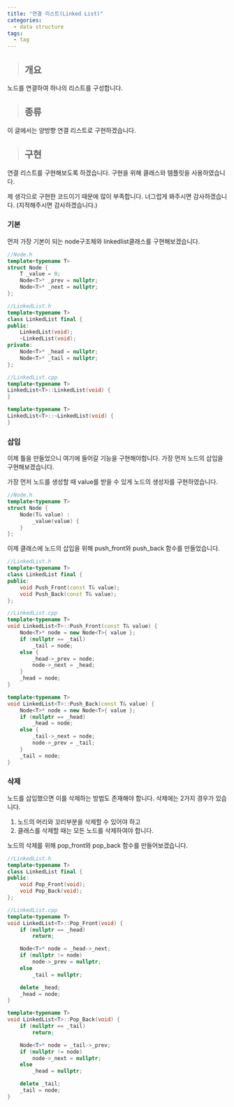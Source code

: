 ```yaml
---
title: "연결 리스트(Linked List)"
categories:
  - data structure
tags:
  - tag
---
```

> ## 개요

노드를 연결하여 하나의 리스트를 구성합니다.

> ## 종류

이 글에서는 양방향 연결 리스트로 구현하겠습니다.

> ## 구현

연결 리스트를 구현해보도록 하겠습니다.
구현을 위해 클래스와 템플릿을 사용하였습니다.

제 생각으로 구현한 코드이기 때문에 많이 부족합니다.
너그럽게 봐주시면 감사하겠습니다.
(지적해주시면 감사하겠습니다.)

### 기본
먼저 가장 기본이 되는
node구조체와 linkedlist클래스를 구현해보겠습니다.
```cpp
//Node.h
template<typename T>
struct Node {
	T _value = 0;
	Node<T>* _prev = nullptr;
	Node<T>* _next = nullptr;
};
```
```cpp
//LinkedList.h
template<typename T>
class LinkedList final {
public:
	LinkedList(void);
	~LinkedList(void);
private:
	Node<T>* _head = nullptr;
	Node<T>* _tail = nullptr;
};
```
```cpp
//LinkedList.cpp
template<typename T>
LinkedList<T>::LinkedList(void) {
}

template<typename T>
LinkedList<T>::~LinkedList(void) {
}
```

### 삽입

이제 틀을 만들었으니 여기에 들어갈 기능을 구현해야합니다.
가장 먼저 노드의 삽입을 구현해보겠습니다.

가장 먼저 노드를 생성할 때 value를 받을 수 있게 노드의 생성자를 구현하였습니다.
```cpp
//Node.h
template<typename T>
struct Node {
	Node(T& value) :
		_value(value) {
	}
};
```

이제 클래스에 노드의 삽입을 위해 push_front와 push_back 함수를 만들었습니다.
```cpp
//LinkedList.h
template<typename T>
class LinkedList final {
public:
	void Push_Front(const T& value);
	void Push_Back(const T& value);
};
```
```cpp
//LinkedList.cpp
template<typename T>
void LinkedList<T>::Push_Front(const T& value) {
	Node<T>* node = new Node<T>{ value };
	if (nullptr == _tail)
		_tail = node;
	else {
		_head->_prev = node;
		node->_next = _head;
	}
	_head = node;
}

template<typename T>
void LinkedList<T>::Push_Back(const T& value) {
	Node<T>* node = new Node<T>{ value };
	if (nullptr == _head)
		_head = node;
	else {
		_tail->_next = node;
		node->_prev = _tail;
	}
	_tail = node;
}
```

### 삭제

노드를 삽입했으면 이를 삭제하는 방법도 존재해야 합니다.
삭제에는 2가지 경우가 있습니다.

1. 노드의 머리와 꼬리부분을 삭제할 수 있어야 하고
2. 클래스를 삭제할 때는 모든 노드를 삭제하여야 합니다.

노드의 삭제를 위해 pop_front와 pop_back 함수를 만들어보겠습니다.
```cpp
//LinkedList.h
template<typename T>
class LinkedList final {
public:
	void Pop_Front(void);
	void Pop_Back(void);
};
```
```cpp
//LinkedList.cpp
template<typename T>
void LinkedList<T>::Pop_Front(void) {
	if (nullptr == _head)
		return;

	Node<T>* node = _head->_next;
	if (nullptr != node)
		node->_prev = nullptr;
	else
		_tail = nullptr;

	delete _head;
	_head = node;
}

template<typename T>
void LinkedList<T>::Pop_Back(void) {
	if (nullptr == _tail)
		return;

	Node<T>* node = _tail->_prev;
	if (nullptr != node)
		node->_next = nullptr;
	else
		_head = nullptr;

	delete _tail;
	_tail = node;
}

```
